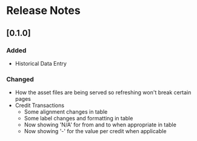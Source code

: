 # Release Notes

## [0.1.0]
### Added
- Historical Data Entry

### Changed
- How the asset files are being served so refreshing won't break certain pages
- Credit Transactions
  - Some alignment changes in table
  - Some label changes and formatting in table
  - Now showing 'N/A' for from and to when appropriate in table
  - Now showing '-' for the value per credit when applicable